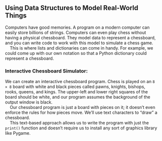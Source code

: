 ## Using Data Structures to Model Real-World Things
Computers have good memories. A program on a modern computer can easily store billions of strings. Computers can even play chess without having a physical chessboard. They model data to represent a chessboard, and you can write code to work with this model to simulate a chess game.  
&nbsp;&nbsp;&nbsp;&nbsp;This is where lists and dictionaries can come in handy. For example, we could come up with our own notation so that a Python dictionary could represent a chessboard.

### Interactive Chessboard Simulator:
We can create an interactive chessboard program. Chess is played on an `8 × 8` board with white and black pieces called pawns, knights, bishops, rooks, queens, and kings. The upper-left and lower right squares of the board should be white, and our program assumes the background of the output window is black.  
&nbsp;&nbsp;&nbsp;&nbsp;Our chessboard program is just a board with pieces on it; it doesn’t even enforce the rules for how pieces move. We’ll use text characters to “draw” a chessboard.  
&nbsp;&nbsp;&nbsp;&nbsp;This text-based approach allows us to write the program with just the `print()` function and doesn’t require us to install any sort of graphics library like Pygame.

